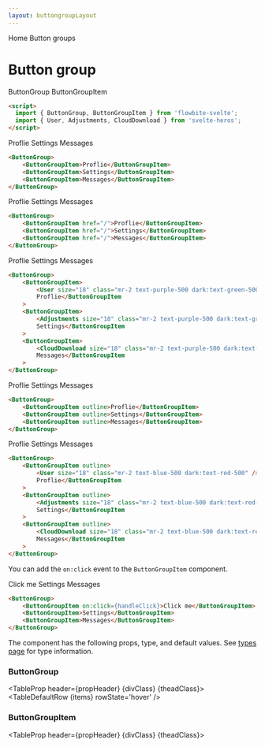 ```yaml
---
layout: buttongroupLayout
---
```


<script>
  import Htwo from '../utils/Htwo.svelte'
  import ExampleDiv from '../utils/ExampleDiv.svelte'
  import GitHubSource from '../utils/GitHubSource.svelte'
  import TableProp from '../utils/TableProp.svelte'
  import TableDefaultRow from '../utils/TableDefaultRow.svelte'
  import {ButtonGroup, ButtonGroupItem, Breadcrumb, BreadcrumbItem } from '$lib/index'
  import { Home } from 'svelte-heros';
	import { User, Adjustments, CloudDownload } from 'svelte-heros';
  import componentProps from '../props/ButtonGroup.json'
  import componentProps2 from '../props/ButtonGroupItem.json'
  // Props table
  let items = componentProps.props
  let items2 = componentProps2.props
	let propHeader = ['Name', 'Type', 'Default']
	
	let divClass='w-full relative overflow-x-auto shadow-md sm:rounded-lg py-4'
let theadClass ='text-xs text-gray-700 uppercase bg-gray-50 dark:bg-gray-700 dark:text-white'

  let crumbs = [
    {
      label:'Home',
      href:'/'
    },
    {
      label:'Button groups',
      href:'/button-groups/'
    }
  ]
	const handleClick = ()=> {
		alert('Clicked')
	}
</script>

<Breadcrumb>
  <BreadcrumbItem href="/" icon={Home} variation="solid">Home</BreadcrumbItem>
  <BreadcrumbItem>Button groups</BreadcrumbItem>
</Breadcrumb>

<h1 class="text-3xl w-full dark:text-white pt-8 pb-4">Button group</h1>

<ExampleDiv>
<GitHubSource href="buttongroups/ButtonGroup.svelte">ButtonGroup</GitHubSource>
<GitHubSource href="buttongroups/ButtonGroupItem.svelte">ButtonGroupItem</GitHubSource>
</ExampleDiv>

<Htwo label="Setup" />

```html
<script>
  import { ButtonGroup, ButtonGroupItem } from 'flowbite-svelte';
  import { User, Adjustments, CloudDownload } from 'svelte-heros';
</script>
```

<Htwo label="Default" />

<ExampleDiv>
<ButtonGroup>
	<ButtonGroupItem>Proflie</ButtonGroupItem>
	<ButtonGroupItem>Settings</ButtonGroupItem>
	<ButtonGroupItem>Messages</ButtonGroupItem>
</ButtonGroup>
</ExampleDiv>


```html
<ButtonGroup>
	<ButtonGroupItem>Proflie</ButtonGroupItem>
	<ButtonGroupItem>Settings</ButtonGroupItem>
	<ButtonGroupItem>Messages</ButtonGroupItem>
</ButtonGroup>
```

<Htwo label="Default with links" />

<ExampleDiv>
<ButtonGroup>
	<ButtonGroupItem href="/">Proflie</ButtonGroupItem>
	<ButtonGroupItem href="/">Settings</ButtonGroupItem>
	<ButtonGroupItem href="/">Messages</ButtonGroupItem>
</ButtonGroup>
</ExampleDiv>

```html
<ButtonGroup>
	<ButtonGroupItem href="/">Proflie</ButtonGroupItem>
	<ButtonGroupItem href="/">Settings</ButtonGroupItem>
	<ButtonGroupItem href="/">Messages</ButtonGroupItem>
</ButtonGroup>
```

<Htwo label="Default with icon" />

<ExampleDiv>
<ButtonGroup>
	<ButtonGroupItem>
		<User size="18" class="mr-2 text-purple-500 dark:text-green-500" />
		Proflie</ButtonGroupItem
	>
	<ButtonGroupItem>
		<Adjustments size="18" class="mr-2 text-purple-500 dark:text-green-500" />
		Settings</ButtonGroupItem
	>
	<ButtonGroupItem>
		<CloudDownload size="18" class="mr-2 text-purple-500 dark:text-green-500" />
		Messages</ButtonGroupItem
	>
</ButtonGroup>
</ExampleDiv>


```html
<ButtonGroup>
	<ButtonGroupItem>
		<User size="18" class="mr-2 text-purple-500 dark:text-green-500" />
		Proflie</ButtonGroupItem
	>
	<ButtonGroupItem>
		<Adjustments size="18" class="mr-2 text-purple-500 dark:text-green-500" />
		Settings</ButtonGroupItem
	>
	<ButtonGroupItem>
		<CloudDownload size="18" class="mr-2 text-purple-500 dark:text-green-500" />
		Messages</ButtonGroupItem
	>
</ButtonGroup>
```

<Htwo label="Outline" />

<ExampleDiv>
<ButtonGroup>
	<ButtonGroupItem outline>Proflie</ButtonGroupItem>
	<ButtonGroupItem outline>Settings</ButtonGroupItem>
	<ButtonGroupItem outline>Messages</ButtonGroupItem>
</ButtonGroup>
</ExampleDiv>

```html
<ButtonGroup>
	<ButtonGroupItem outline>Proflie</ButtonGroupItem>
	<ButtonGroupItem outline>Settings</ButtonGroupItem>
	<ButtonGroupItem outline>Messages</ButtonGroupItem>
</ButtonGroup>
```

<Htwo label="Outline with icon" />

<ExampleDiv>
<ButtonGroup>
	<ButtonGroupItem outline>
		<User size="18" class="mr-2 text-blue-500 dark:text-red-500" />
		Proflie</ButtonGroupItem
	>
	<ButtonGroupItem outline>
		<Adjustments size="18" class="mr-2 text-blue-500 dark:text-red-500" />
		Settings</ButtonGroupItem
	>
	<ButtonGroupItem outline>
		<CloudDownload size="18" class="mr-2 text-blue-500 dark:text-red-500" />
		Messages</ButtonGroupItem
	>
</ButtonGroup>
</ExampleDiv>

```html
<ButtonGroup>
	<ButtonGroupItem outline>
		<User size="18" class="mr-2 text-blue-500 dark:text-red-500" />
		Proflie</ButtonGroupItem
	>
	<ButtonGroupItem outline>
		<Adjustments size="18" class="mr-2 text-blue-500 dark:text-red-500" />
		Settings</ButtonGroupItem
	>
	<ButtonGroupItem outline>
		<CloudDownload size="18" class="mr-2 text-blue-500 dark:text-red-500" />
		Messages</ButtonGroupItem
	>
</ButtonGroup>
```
<Htwo label="Events" />

You can add the `on:click` event to the `ButtonGroupItem` component.

<ExampleDiv>
<ButtonGroup>
	<ButtonGroupItem on:click={handleClick}>Click me</ButtonGroupItem>
	<ButtonGroupItem>Settings</ButtonGroupItem>
	<ButtonGroupItem>Messages</ButtonGroupItem>
</ButtonGroup>
</ExampleDiv>

```html
<ButtonGroup>
	<ButtonGroupItem on:click={handleClick}>Click me</ButtonGroupItem>
	<ButtonGroupItem>Settings</ButtonGroupItem>
	<ButtonGroupItem>Messages</ButtonGroupItem>
</ButtonGroup>
```

<Htwo label="Props" />

<p>The component has the following props, type, and default values. See <a href="/pages/types">types 
 page</a> for type information.</p>

<h3>ButtonGroup</h3>

<TableProp header={propHeader} {divClass} {theadClass}>
  <TableDefaultRow {items} rowState='hover' />
</TableProp>

<h3>ButtonGroupItem</h3>

<TableProp header={propHeader} {divClass} {theadClass}>
  <TableDefaultRow items={items2} rowState='hover' />
</TableProp>